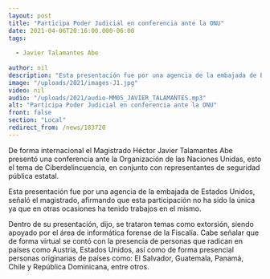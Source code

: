 ```yaml
---
layout: post
title: "Participa Poder Judicial en conferencia ante la ONU"
date: 2021-04-06T20:16:00.000-06:00
tags:
  
  - Javier Talamantes Abe
  
author: nil
description: "Esta presentación fue por una agencia de la embajada de Estados Unidos"
image: "/uploads/2021/images-J1.jpg"
video: nil
audio: "/uploads/2021/audio-MM05_JAVIER_TALAMANTES.mp3"
alt: "Participa Poder Judicial en conferencia ante la ONU"
front: false
section: "Local"
redirect_from: /news/183720
---
```


De forma internacional el Magistrado Héctor Javier Talamantes Abe presentó una conferencia ante la Organización de las Naciones Unidas, esto el tema de Ciberdelincuencia, en conjunto con representantes de seguridad pública estatal.

Esta presentación fue por una agencia de la embajada de Estados Unidos, señaló el magistrado, afirmando que esta participación no ha sido la única ya que en otras ocasiones ha tenido trabajos en el mismo.

Dentro de su presentación, dijo, se trataron temas como extorsión, siendo apoyado por el área de informática forense de la Fiscalía. Cabe señalar que de forma virtual se contó con la presencia de personas que radican en países como Austria, Estados Unidos, así como de forma presencial personas originarias de países como: El Salvador, Guatemala, Panamá, Chile y República Dominicana, entre otros. 

